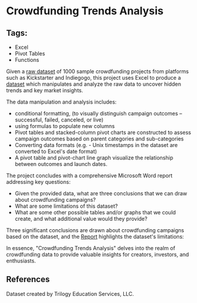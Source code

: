 # Crowdfunding Trends Analysis

## Tags:
- Excel
- Pivot Tables
- Functions

Given a [raw dataset](https://github.com/robert-z-lehr/Unveiling-Crowdfunding-Trends/blob/main/Excel) of 1000 sample crowdfunding projects from platforms such as Kickstarter and Indiegogo, this project uses Excel to produce a [dataset](https://github.com/robert-z-lehr/Unveiling-Crowdfunding-Trends/blob/main/Excel) which manipulates and analyze the raw data to uncover hidden trends and key market insights.

The data manipulation and analysis includes:
- conditional formatting, (to visually distinguish campaign outcomes – successful, failed, canceled, or live)
- using formulas to populate new columns
- Pivot tables and stacked-column pivot charts are constructed to assess campaign outcomes based on parent categories and sub-categories
- Converting data formats (e.g. - Unix timestamps in the dataset are converted to Excel's date format)
- A pivot table and pivot-chart line graph visualize the relationship between outcomes and launch dates.

The project concludes with a comprehensive Microsoft Word report addressing key questions:
- Given the provided data, what are three conclusions that we can draw about crowdfunding campaigns?
- What are some limitations of this dataset?
- What are some other possible tables and/or graphs that we could create, and what additional value would they provide?

 Three significant conclusions are drawn about crowdfunding campaigns based on the dataset, and the [Report](https://github.com/robert-z-lehr/Data_Science_Portfolio/blob/main/Unveiling_Crowdfunding_Trends/Report/) highlights the dataset's limitations:
 
 In essence, "Crowdfunding Trends Analysis" delves into the realm of crowdfunding data to provide valuable insights for creators, investors, and enthusiasts.

## References

Dataset created by Trilogy Education Services, LLC.